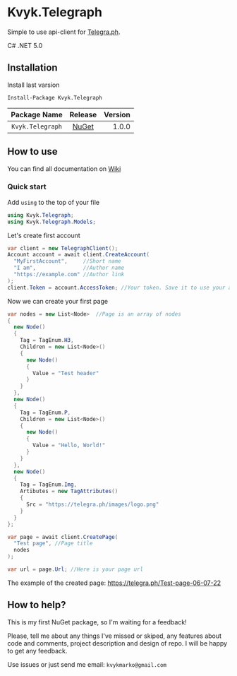 # Kvyk.Telegraph
Simple to use api-client for [Telegra.ph](https://telegra.ph).

C# .NET 5.0

## Installation
Install last varsion
```
Install-Package Kvyk.Telegraph
```
|Package Name|Release|Version|
|:---:|:---:|---:|
|`Kvyk.Telegraph`|[NuGet](https://www.nuget.org/packages/Kvyk.Telegraph/)|1.0.0|

## How to use

You can find all documentation on [Wiki](https://github.com/MarkoKvyk/Telegraph/wiki)

### Quick start

Add `using` to the top of your file
```C#
using Kvyk.Telegraph;
using Kvyk.Telegraph.Models;
```
Let's create first account
```C#
var client = new TelegraphClient();
Account account = await client.CreateAccount(
  "MyFirstAccount",     //Short name
  "I am",               //Author name
  "https://example.com" //Author link
);
client.Token = account.AccessToken; //Your token. Save it to use your account in the future
```
Now we can create your first page
```C#
var nodes = new List<Node>  //Page is an array of nodes
{
  new Node()
  {
    Tag = TagEnum.H3,
    Children = new List<Node>()
    {
      new Node()
      {
        Value = "Test header"
      }
    }
  },
  new Node()
  {
    Tag = TagEnum.P,
    Children = new List<Node>()
    {
      new Node()
      {
        Value = "Hello, World!"
      }
    }
  },
  new Node()
  {
    Tag = TagEnum.Img,
    Artibutes = new TagAttributes()
    {
      Src = "https://telegra.ph/images/logo.png"
    }
  }
};

var page = await client.CreatePage(
  "Test page", //Page title
  nodes
);

var url = page.Url; //Here is your page url
```

The example of the created page: https://telegra.ph/Test-page-06-07-22

## How to help?

This is my first NuGet package, so I'm waiting for a feedback!

Please, tell me about any things I've missed or skiped, any features about code and comments, project description and design of repo. I will be happy to get any feedback.

Use issues or just send me email: `kvykmarko@gmail.com`
